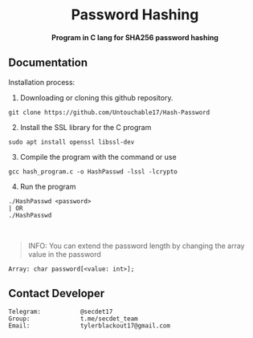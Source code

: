 <h1 align="center">Password Hashing</h1>

<h4 align="center">Program in C lang for SHA256 password hashing</h4>

## Documentation

Installation process:

1. Downloading or cloning this github repository.
```
git clone https://github.com/Untouchable17/Hash-Password
```
2. Install the SSL library for the C program
```
sudo apt install openssl libssl-dev
```
3. Compile the program with the command or use 
```
gcc hash_program.c -o HashPasswd -lssl -lcrypto
```
4. Run the program
```
./HashPasswd <password>
| OR
./HashPasswd
```
<br/>

> INFO: You can extend the password length by changing the array value in the password
```
Array: char password[<value: int>];
```

## Contact Developer


    Telegram:           @secdet17
    Group:              t.me/secdet_team
    Email:              tylerblackout17@gmail.com

